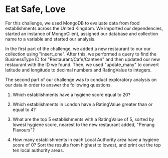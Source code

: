 # Eat Safe, Love
For this challenge, we used MongoDB to evaluate data from food establishments across the United Kingdom. 
We imported our dependencies, started an instance of MongoClient, assigned our database and collection name to a variable and started our analysis.

In the first part of the challenge, we added a new restaurant to our our collection using "insert_one". After this, we performed a query to find the BusinessType ID for "Restaurant/Cafe/Canteen" and then updated our new restaurant with the ID we found. Then, we used "update_many" to convert latitude and longitude to decimal numbers and RatingValue to integers. 

The second part of our challenge was to conduct exploratory analysis on our data in order to answer the following questions.

1. Which establishments have a hygiene score equal to 20?

2. Which establishments in London have a RatingValue greater than or equal to 4?

3. What are the top 5 establishments with a RatingValue of 5, sorted by lowest hygiene score, nearest to the new restaurant added, "Penang Flavours"?

4. How many establishments in each Local Authority area have a hygiene score of 0? Sort the results from highest to lowest, and print out the top ten local authority areas.
